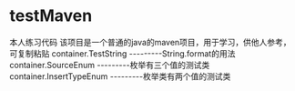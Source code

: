 # testMaven
本人练习代码
该项目是一个普通的java的maven项目，用于学习，供他人参考，可复制粘贴
container.TestString                ---------String.format的用法   
container.SourceEnum                ---------枚举有三个值的测试类
container.InsertTypeEnum            ---------枚举类有两个值的测试类



